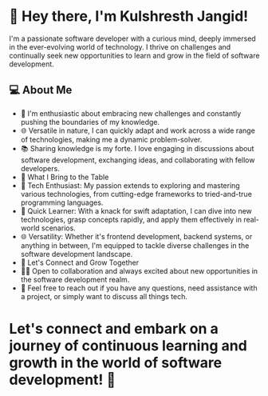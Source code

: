 # 👋 Hey there, I'm Kulshresth Jangid!
I'm a passionate software developer with a curious mind, deeply immersed in the ever-evolving world of technology. I thrive on challenges and continually seek new opportunities to learn and grow in the field of software development.

## 💻 About Me
- 🚀 I'm enthusiastic about embracing new challenges and constantly pushing the boundaries of my knowledge.
- 🌐 Versatile in nature, I can quickly adapt and work across a wide range of technologies, making me a dynamic problem-solver.
- 📚 Sharing knowledge is my forte. I love engaging in discussions about software development, exchanging ideas, and collaborating with fellow developers.
- 🌱 What I Bring to the Table
- 🤖 Tech Enthusiast: My passion extends to exploring and mastering various technologies, from cutting-edge frameworks to tried-and-true programming languages.
- 🚀 Quick Learner: With a knack for swift adaptation, I can dive into new technologies, grasp concepts rapidly, and apply them effectively in real-world scenarios.
- 🌐 Versatility: Whether it's frontend development, backend systems, or anything in between, I'm equipped to tackle diverse challenges in the software development landscape.
- 🤝 Let's Connect and Grow Together
- 👨‍💻 Open to collaboration and always excited about new opportunities in the software development realm.
- 💬 Feel free to reach out if you have any questions, need assistance with a project, or simply want to discuss all things tech.
# Let's connect and embark on a journey of continuous learning and growth in the world of software development! 🚀
